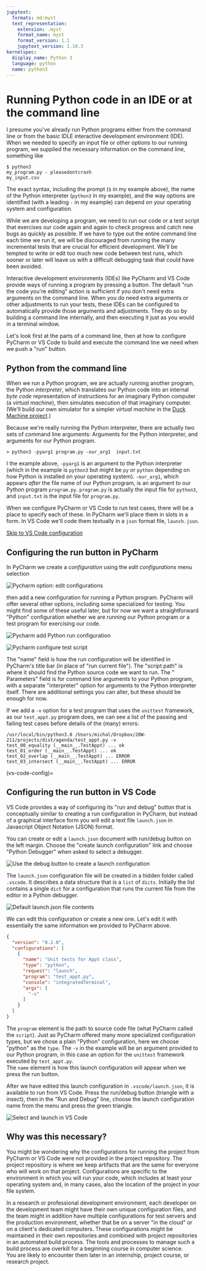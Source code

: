 ```yaml
---
jupytext:
  formats: md:myst
  text_representation:
    extension: .myst
    format_name: myst
    format_version: 1.1
    jupytext_version: 1.10.3
kernelspec:
  display_name: Python 3
  language: python
  name: python3
---
```


# Running Python code in an IDE or at the command line

I presume you've already run Python programs either from the command
line or from the basic IDLE interactive development environment (IDE).
When we needed to specify an input file or other options to our running
program, we supplied the necessary information on the command line,
something like

```text
$ python3
my_program.py - pleasedontcrash
my_input.csv
 ```

The exact syntax, including the prompt (`$` in my example above), the
name of the Python interpreter (`python3` in my example), and the way
options are identified (with a leading `-` in my example) can depend on
your operating system and configuration.

While we are developing a program, we need to run our code or a test
script that exercises our code again and again to check progress and
catch new bugs as quickly as possible. If we have to type out the entire
command line each time we run it, we will be discouraged from running
the many incremental tests that are crucial for efficient development.
We'll be tempted to write or edit too much new code between test runs,
which sooner or later will leave us with a difficult debugging task that
could have been avoided.

Interactive development environments (IDEs) like PyCharm and VS Code
provide ways of running a program by pressing a button. The default "run
the code you're editing" action is sufficient if you don't need extra
arguments on the command line. When you do need extra arguments or other
adjustments to run your tests, these IDEs can be configured to
automatically provide those arguments and adjustments. They do so by
building a command line internally, and then executing it just as you
would in a terminal window.

Let's look first at the parts of a command line, then at how to
configure PyCharm or VS Code to build and execute the command line we
need when we push a "run" button.

## Python from the command line

When we run a Python program, we are actually running another program,
the Python _interpreter_, which translates our Python code into an
internal _byte code_ representation of instructions for an imaginary
Python computer (a _virtual machine_), then simulates execution of that
imaginary computer.  (We'll build our own simulator for a simpler
_virtual machine_  in the
[Duck Machine project](https://github.com/UO-CIS211/duck-stack).)

Because we're really running the Python interpreter, there are actually
two sets of command line arguments:  Arguments for the Python
interpreter, and arguments for our Python program.

```text
> python3 -pyarg1 program.py -our_arg1  input.txt
```

I the example above, `-pyarg1` is an argument to the Python
interpreter (which in the example is `python3` but might be `py` or
`python` depending on how Python is installed on your operating system).
`-our_arg1`, which appears _after_ the file name of our Python program,
is an argument to our Python program `program.py`.  `program.py` is
actually the input file for `python3`, and `input.txt` is the input file
for `program.py`.

When we configure PyCharm or VS Code to run test cases, there will be a
place to specify each of these. In PyCharm we'll place them in slots in
a form. In VS Code we'll code them textually in a `json` format file,
`launch.json`.

[Skip to VS Code configuration](
#vs-code-config)

## Configuring the run button in PyCharm

In PyCharm we create a _configuration_ using the _edit configurations_
menu selection

![Pycharm option: edit configurations](
img_ide_running/pycharm-edit-configurations.png)

then add a new configuration for running a Python program. PyCharm will
offer several other options, including some specialized for testing. You
might find some of these useful later, but for now we want a
straightforward "Python" configuration whether we are running our Python
program or a test program for exercising our code.

![Pycharm add Python run configuration](
img_ide_running/pycharm-add-configuration.png)

![Pycharm configure test script](img_ide_running/config-unittests.png)

The "name" field is how the run configuration will be identified in
PyCharm's title bar (in place of "run current file"). The "script path"
is where it should find the Python source code we want to run. The "
Parameters" field is for command line arguments to your Python program,
with a separate "interpreter" option for arguments to the Python
interpreter itself. There are additional settings you can alter, but
these should be enough for now.

If we add a `-v` option for a test program that uses the `unittest`
framework, as our `test_appt.py` program does,
we can see a list of the passing and failing
test cases before details of the (many) errors:

``` 
/usr/local/bin/python3.8 /Users/michal/Dropbox/20W-211/projects/dist/agenda/test_appt.py -v
test_00_equality (__main__.TestAppt) ... ok
test_01_order (__main__.TestAppt) ... ok
test_02_overlap (__main__.TestAppt) ... ERROR
test_03_intersect (__main__.TestAppt) ... ERROR
```

(vs-code-config)=
## Configuring the run button in VS Code

VS Code provides a way of configuring its "run and debug" button that is
conceptually similar to creating a run configuration in PyCharm, but
instead of a graphical interface form you will edit a text file
`launch.json` in Javascript Object Notation (JSON) format.

You can create or edit a `launch.json` document with run/debug button on
the left margin.  Choose the "create launch configuration" link and 
choose "Python Debugger" when asked to select a debugger. 

![Use the debug button to create a launch configuration](
img_ide_running/launch-config-1.png
)

The `launch.json` configuration file will be created in a hidden folder
called `.vscode`. It describes a data structure that is a `list` of
`dicts`. Initially the list contains a single `dict` for a 
configuration that runs the
current file from the editor in a Python debugger.

![Default `launch.json` file contents](
img_ide_running/launch-json-default.png
)

We can edit this configuration or create a new one. Let's edit it with
essentially the same information we provided to PyCharm above.

```json
{
  "version": "0.2.0",
  "configurations": [
    {
      "name": "Unit tests for Appt class",
      "type": "python",
      "request": "launch",
      "program": "test_appt.py",
      "console": "integratedTerminal",
      "args": [
        "-v"
      ]
    }
  ]
}
```

The `program` element is the path to source code file (what PyCharm
called the `script`). Just as PyCharm offered many more specialized
configuration types, but we chose a plain "Python" configuration, here
we choose "python" as the `type`. The `-v` in the example will be an
argument provided to our Python program, in this case an option for the
`unittest` framework executed by `test_appt.py`.  
The `name` element is how this launch configuration will appear
when we press the run button.

After we have edited this launch configuration in
`.vscode/launch.json`, it is available to run from VS Code. Press 
the run/debug button (triangle with a insect), then in the "Run and 
Debug" line, choose the launch configuration name from the menu and 
press the green triangle. 

![Select and launch in VS Code](
img_ide_running/vscode-run-named-config.png
)

## Why was this necessary? 

You might be wondering why the configurations for running the 
project from PyCharm or VS Code were not provided in the project 
repository.   The project repository is where we keep artifacts that 
are the same for everyone who will work on that project.
Configurations are specific to the environment in which you will run 
your code, which includes at least your operating system and, in 
many cases, also the location of the project in your file system. 

In a research or professional development environment, each 
developer on the development team might have their own unique 
configuration files, and the team might in addition have multiple 
configurations for test servers and the production environment, 
whether that be on a server "in the cloud" or on a client's 
dedicated computers.  These configurations might be maintained in 
their own repositories and combined with project repositories in an 
automated build process.  The tools and processes to manage such a 
build process are overkill for a beginning course in computer science.  
You are likely to encounter them later in an internship, project 
course, or research project.

